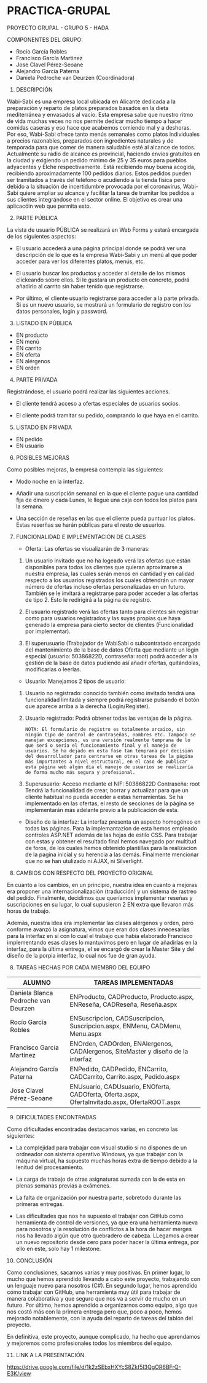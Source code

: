 # PRACTICA-GRUPAL

PROYECTO GRUPAL - GRUPO 5 - HADA

COMPONENTES DEL GRUPO:

- Rocío García Robles
- Francisco García Martinez
- Jose Clavel Pérez-Seoane
- Alejandro García Paterna
- Daniela Pedroche van Deurzen (Coordinadora) 

1. DESCRIPCIÓN

Wabi-Sabi es una empresa local ubicada en Alicante dedicada a la preparación y reparto de platos preparados basados en la dieta mediterránea y envasados al vacío. Esta empresa sabe que nuestro ritmo de vida muchas veces no nos permite dedicar mucho tiempo a hacer comidas caseras y eso hace que acabemos comiendo mal y a deshoras. Por eso, Wabi-Sabi ofrece tanto menús semanales como platos individuales a precios razonables, preparados con ingredientes naturales y de temporada para que comer de manera saludable esté al alcance de todos. Actualmente su radio de alcance es provincial, haciendo envíos gratuitos en la ciudad y exigiendo un pedido mínimo de 25 y 35 euros para pueblos adyacentes y Elche respectivamente. Está recibiendo muy buena acogida, recibiendo aproximadamente 100 pedidos diarios. Estos pedidos pueden ser tramitados a través del teléfono o acudiendo a la tienda física pero debido a la situación de incertidumbre provocada por el coronavirus, Wabi-Sabi quiere ampliar su alcance y facilitar la tarea de tramitar los pedidos a sus clientes integrándose en el sector online. El objetivo es crear una aplicacóin web que permita esto.


2. PARTE PÚBLICA

La vista de usuario PÚBLICA se realizará en Web Forms y estará encargada de los siguientes aspectos: 

- El usuario accederá a una página principal donde se podrá ver una descripción de lo que es la empresa Wabi-Sabi y un menú al que poder acceder para ver los diferentes platos, menús, etc. 

- El usuario buscar los productos y acceder al detalle de los mismos clickeando sobre ellos. Si le gustara un producto en concreto, podrá añadirlo al carrito sin haber tenido que registrarse. 

- Por último, el cliente usuario registrarse para acceder a la parte privada. Si es un nuevo usuario, se mostrará un formulario de registro con los datos personales, login y password. 


3. LISTADO EN PÚBLICA

- EN producto
- EN menú
- EN carrito
- EN oferta
- EN alérgenos
- EN orden

4. PARTE PRIVADA

Registrándose, el usuario podrá realizar las siguientes acciones. 

- El cliente tendrá acceso a ofertas especiales de usuarios socios. 

- El cliente podrá tramitar su pedido, comprando lo que haya en el carrito. 


5. LISTADO EN PRIVADA

- EN pedido
- EN usuario

6. POSIBLES MEJORAS

Como posibles mejoras, la empresa contempla las siguientes:

- Modo noche en la interfaz.

- Añadir una suscripción semanal en la que el cliente pague una cantidad fija de dinero y cada Lunes, le llegue una caja con todos los platos para la semana. 

- Una sección de reseñas en las que el cliente pueda puntuar los platos. Estas reserñas se harán públicas para el resto de usuarios. 

7. FUNCIONALIDAD E IMPLEMENTACIÓN DE CLASES

    - Oferta: Las ofertas se visualizarán de 3 maneras:
    
    1. Un usuario invitado que no ha logeado verá las ofertas que están disponibles para todos los clientes que quieran aproximarse a nuestra empresa, las cuales serán menos en cantidad y en calidad respecto a los usuarios registrados los cuales obtendrán un mayor número de ofertas incluso ofertas personalizadas en un futuro. También se le invitará a registrarse para poder acceder a las ofertas de tipo 2. Esto le redirigirá a la página de registro.
    
    2. El usuario registrado verá las ofertas tanto para clientes sin registrar como para usuarios registrados y las suyas propias que haya generado la empresa para cierto sector de clientes (Funcionalidad por implementar).
    
    3. El superusuario (Trabajador de WabiSabi o subcontratado encargado del mantenimiento de la base de datos Oferta que mediante un login especial (usuario: 50386822D, contraseña: root) podrá acceder a la gestión de la base de datos pudiendo así añadir ofertas, quitándolas, modificarlas o leerlas. 

    - Usuario: Manejamos 2 tipos de usuario: 
    
    1. Usuario no registrado: conocido también como invitado tendrá una funcionalidad limitada y siempre podrá registrarse pulsando el botón que aparece arriba a la derecha (Login/Register).
    
    2. Usuario registrado: Podrá obtener todas las ventajas de la página.
           
           NOTA: El formulario de registro es totalmente arcaico, sin ningún tipo de control de contraseñas, nombres etc. Tampoco se manejan excepciones, es una versión realmente temprana de lo que será o sería el funcionamiento final y el manejo de usuarios. Se ha dejado en esta fase tan temprana por decisión del desarrollador para centrarse en otras tareas de la página más importantes a nivel estructural, en el caso de publicar esta página web algún día el manejo de usuarios se realizaría de forma mucho más segura y profesional.
     
     3. Superusuario: Acceso mediante el NIF: 50386822D Contraseña: root Tendrá la funcionalidad de crear, borrar y actualizar para que un cliente habitual no pueda acceder a estas herramientas. Se ha implementado en las ofertas, el resto de secciones de la página se implementarán más adelante previo a la publicación de esta.
           
     - Diseño de la interfaz: La interfaz presenta un aspecto homogéneo en todas las páginas. Para la implemantazion de esta hemos empleado controles ASP.NET además de las hojas de estilo CSS. Para trabajar con estas y obtener el resultado final hemos navegado por multitud de foros, de los cuales hemos obtenido plantillas para la realizacion de la pagina inicial y su herencia a las demás. Finalmente mencionar que no se han utulizado ni AJAX, ni Silverlight.

8. CAMBIOS CON RESPECTO DEL PROYECTO ORIGINAL

En cuanto a los cambios, en un principio, nuestra idea en cuanto a mejoras era proponer una internacionalización (traducción) y un sistema de rastreo del pedido. Finalmente, decidimos que queríamos implementar reseñas y suscripciones en su lugar, lo cual supusieron 2 EN extra que llevaron más horas de trabajo. 

Además, nuestra idea era implementar las clases alérgenos y orden, pero conforme avanzó la asignatura, vimos que eran dos clases innecesarias para la interfaz en sí con lo cual el trabajo que había elaborado Francisco implementando esas clases lo mantuvimos pero en lugar de añadirlas en la interfaz, para la última entrega, el se encargó de crear la Master Site y del diseño de la porpia interfaz, lo cual nos fue de gran ayuda. 

8. TAREAS HECHAS POR CADA MIEMBRO DEL EQUIPO


| ALUMNO        | TAREAS IMPLEMENTADAS |
| ------------- | ------------- |
| Daniela Blanca Pedroche van Deurzen  | ENProducto, CADProducto, Producto.aspx, ENReseña, CADReseña, Reseña.aspx  |
| Rocío García Robles  | ENSuscripcion, CADSuscripcion, Suscripcion.aspx, ENMenu, CADMenu, Menu.aspx  |
| Francisco García Martínez  | ENOrden, CADOrden, ENAlergenos, CADAlergenos, SiteMaster y diseño de la interfaz |
| Alejandro García Paterna  | ENPedido, CADPedido, ENCarrito, CADCarrito, Carrito.aspx, Pedido.aspx |
| Jose Clavel Pérez-Seoane | ENUsuario, CADUsuario, ENOferta, CADOferta, Oferta.aspx, OfertaInvitado.aspx, OfertaROOT.aspx |


9. DIFICULTADES ENCONTRADAS

Como dificultades encontradas destacamos varias, en concreto las siguientes:

- La complejidad para trabajar con visual studio si no dispones de un ordneador con sistema operativo Windows, ya que trabajar con la máquina virtual, ha supuesto muchas horas extra de tiempo debido a la lenitud del procesamiento. 

- La carga de trabajo de otras asignaturas sumada con la de esta en plenas semanas previas a exámenes. 

- La falta de organización por nuestra parte, sobretodo durante las primeras entregas. 

- Las dificultades que nos ha supuesto el trabajar con GitHub como herramienta de control de versiones, ya que era una herramienta nueva para nosotros y la resolución de conflictos a la hora de hacer merges nos ha llevado algún que otro quebradero de cabeza. LLegamos a crear un nuevo repositorio desde cero para poder hacer la última entrega, por ello en este, solo hay 1 milestone. 

10. CONCLUSIÓN

Como conclusiones, sacamos varias y muy positivas. En primer lugar, lo mucho que hemos aprendido llevando a cabo este proyecto, trabajando con un lenguaje nuevo para nosotros (C#). En segundo lugar, hemos aprendido cómo trabajar con GitHub, una herramienta muy útil para trabajar de manera colaborativa y que seguro que nos va a servir de mucho en un futuro. Por último, hemos aprendido a organizarnos como equipo, algo que nos costó más con la primera entrega pero que, poco a poco, hemos mejorado notablemente, con la ayuda del reparto de tareas del tablón del proyecto. 

En definitiva, este proyecto, aunque complicado, ha hecho que aprendamos y mejoremos como profesionales todos los miembros del equipo. 

11. LINK A LA PRESENTACIÓN. 

https://drive.google.com/file/d/1k2zSEbxHXYcS8Zkf5l3QgOR6BFrQ-E3K/view



